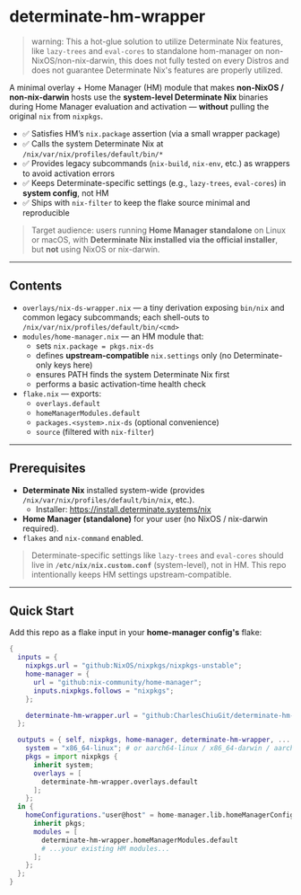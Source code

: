 # determinate-hm-wrapper

> warning: This a hot-glue solution to utilize Determinate Nix features, like
> `lazy-trees` and `eval-cores` to standalone hom-manager on
> non-NixOS/non-nix-darwin, this does not fully tested on every Distros and does
> not guarantee Determinate Nix's features are properly utilized.

A minimal overlay + Home Manager (HM) module that makes **non-NixOS / non-nix-darwin** hosts use the **system-level Determinate Nix** binaries during Home Manager evaluation and activation — **without** pulling the original `nix` from `nixpkgs`.

- ✅ Satisfies HM’s `nix.package` assertion (via a small wrapper package)
- ✅ Calls the system Determinate Nix at `/nix/var/nix/profiles/default/bin/*`
- ✅ Provides legacy subcommands (`nix-build`, `nix-env`, etc.) as wrappers to avoid activation errors
- ✅ Keeps Determinate-specific settings (e.g., `lazy-trees`, `eval-cores`) in **system config**, not HM
- ✅ Ships with `nix-filter` to keep the flake source minimal and reproducible

> Target audience: users running **Home Manager standalone** on Linux or macOS, with **Determinate Nix installed via the official installer**, but **not** using NixOS or nix-darwin.

---

## Contents

- `overlays/nix-ds-wrapper.nix` — a tiny derivation exposing `bin/nix` and common legacy subcommands; each shell-outs to `/nix/var/nix/profiles/default/bin/<cmd>`
- `modules/home-manager.nix` — an HM module that:
  - sets `nix.package = pkgs.nix-ds`
  - defines **upstream-compatible** `nix.settings` only (no Determinate-only keys here)
  - ensures PATH finds the system Determinate Nix first
  - performs a basic activation-time health check
- `flake.nix` — exports:
  - `overlays.default`
  - `homeManagerModules.default`
  - `packages.<system>.nix-ds` (optional convenience)
  - `source` (filtered with `nix-filter`)

---

## Prerequisites

- **Determinate Nix** installed system-wide (provides `/nix/var/nix/profiles/default/bin/nix`, etc.).
  - Installer: https://install.determinate.systems/nix
- **Home Manager (standalone)** for your user (no NixOS / nix-darwin required).
- `flakes` and `nix-command` enabled.

> Determinate-specific settings like `lazy-trees` and `eval-cores` should live in **`/etc/nix/nix.custom.conf`** (system-level), not in HM. This repo intentionally keeps HM settings upstream-compatible.

---

## Quick Start

Add this repo as a flake input in your **home-manager config's** flake:

```nix
{
  inputs = {
    nixpkgs.url = "github:NixOS/nixpkgs/nixpkgs-unstable";
    home-manager = {
      url = "github:nix-community/home-manager";
      inputs.nixpkgs.follows = "nixpkgs";
    };

    determinate-hm-wrapper.url = "github:CharlesChiuGit/determinate-hm-wrapper";
  };

  outputs = { self, nixpkgs, home-manager, determinate-hm-wrapper, ... }: let
    system = "x86_64-linux"; # or aarch64-linux / x86_64-darwin / aarch64-darwin
    pkgs = import nixpkgs {
      inherit system;
      overlays = [
        determinate-hm-wrapper.overlays.default
      ];
    };
  in {
    homeConfigurations."user@host" = home-manager.lib.homeManagerConfiguration {
      inherit pkgs;
      modules = [
        determinate-hm-wrapper.homeManagerModules.default
        # ...your existing HM modules...
      ];
    };
  };
}
```
